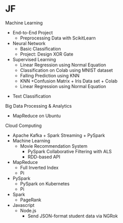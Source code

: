 # JF
Machine Learning
  - End-to-End Project
    + Preprocessing Data with ScikitLearn
  - Neural Network
    + Basic Classification
    + Project: Design XOR Gate
  - Supervised Learning
    + Linear Regression using Normal Equation
    + Classification on Colab using MNIST dataset
    + Falling Prediction using KNN
    + KNN +Confusion Matrix + Iris Data set + Colab
    + Linear Regression using Normal Equation
  + Text Classification
    
Big Data Processing & Analytics
  - MapReduce on Ubuntu

Cloud Computing
 - Apache Kafka + Spark Streaming + PySpark
 - Machine Learning
   - Movie Recommendation System
     + PySpark Collaborative Filtering with ALS
     + RDD-based API
 - MapReduce
   + Full Inverted Index
   + Pi
 - PySpark
   + PySpark on Kubernetes
   + Pi
 - Spark
   + PageRank
 - Javascript
   - Node.js
     + Send JSON-format student data via NGRok
